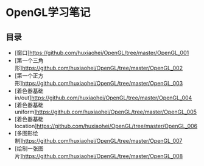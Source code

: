 # OpenGL学习笔记

## 目录

* [窗口]<https://github.com/huxiaohei/OpenGL/tree/master/OpenGL_001>
* [第一个三角形]<https://github.com/huxiaohei/OpenGL/tree/master/OpenGL_002>
* [第一个正方形]<https://github.com/huxiaohei/OpenGL/tree/master/OpenGL_003>
* [着色器基础 in/out]<https://github.com/huxiaohei/OpenGL/tree/master/OpenGL_004>
* [着色器基础 uniform]<https://github.com/huxiaohei/OpenGL/tree/master/OpenGL_005>
* [着色器基础 location]<https://github.com/huxiaohei/OpenGL/tree/master/OpenGL_006>
* [多图形绘制]<https://github.com/huxiaohei/OpenGL/tree/master/OpenGL_007>
* [绘制一张图片]<https://github.com/huxiaohei/OpenGL/tree/master/OpenGL_008>